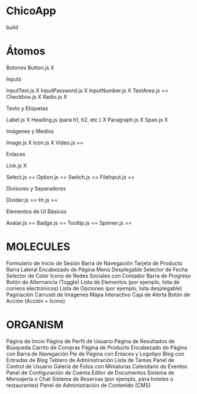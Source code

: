 # ChicoApp
 build


# Átomos
Botones
Button.js X

Inputs

InputText.js X
InputPassword.js X
InputNumber.js X
TextArea.js ==
Checkbox.js X
Radio.js X

Texto y Etiquetas

Label.js X
Heading.js (para h1, h2, etc.) X
Paragraph.js X
Span.js X

Imágenes y Medios

Image.js X
Icon.js X 
Video.js ==

Enlaces

Link.js X

Select.js ==
Option.js ==
Switch.js ==
FileInput.js ==

Divisores y Separadores

Divider.js ==
Hr.js ==

Elementos de UI Básicos

Avatar.js ==
Badge.js ==
Tooltip.js ==
Spinner.js ==


# MOLECULES 

Formulario de Inicio de Sesión
Barra de Navegación
Tarjeta de Producto
Barra Lateral
Encabezado de Página
Menú Desplegable
Selector de Fecha
Selector de Color
Icono de Redes Sociales con Contador
Barra de Progreso
Botón de Alternancia (Toggle)
Lista de Elementos (por ejemplo, lista de correos electrónicos)
Lista de Opciones (por ejemplo, lista desplegable)
Paginación
Carrusel de Imágenes
Mapa Interactivo
Caja de Alerta
Botón de Acción (Acción + Icono)


# ORGANISM

Página de Inicio
Página de Perfil de Usuario
Página de Resultados de Búsqueda
Carrito de Compras
Página de Producto
Encabezado de Página con Barra de Navegación
Pie de Página con Enlaces y Logotipo
Blog con Entradas de Blog
Tablero de Administración
Lista de Tareas
Panel de Control de Usuario
Galería de Fotos con Miniaturas
Calendario de Eventos
Panel de Configuración de Cuenta
Editor de Documentos
Sistema de Mensajería o Chat
Sistema de Reservas (por ejemplo, para hoteles o restaurantes)
Panel de Administración de Contenido (CMS)